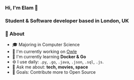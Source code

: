 ### Hi, I'm Elam 👋
### Student & Software developer based in London, UK

### 🚀 About
- 🎓 Majoring in Computer Science
- 🔭 I'm currently working on [Owle](https://github.com/owleapp)
- 🌱 I'm currently learning **Docker & Go**
- ⚙️ I use daily: `.py`, `.go`, `.java`, `.json`, `.sql`, `.js`.
- 💬 Ask me about:  **tech, movies, space**
- 🥅 Goals: Contribute more to Open Source 
